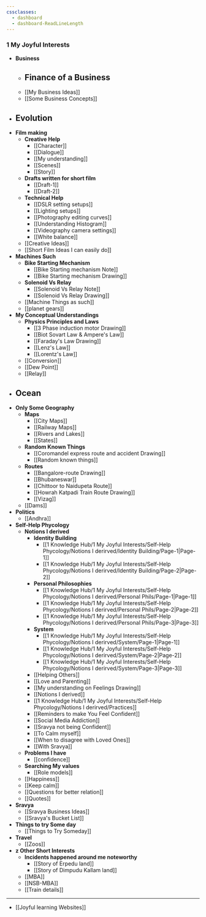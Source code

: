 ```yaml
---
cssclasses:
  - dashboard
  - dashboard-ReadLineLength
---
```

### 1 My Joyful Interests
- **Business**
	- **Finance of a Business**
		- 
	- [[My Business Ideas]]
	- [[Some Business Concepts]]
- **Evolution**
	- 
- **Film making**
	- **Creative Help**
		- [[Character]]
		- [[Dialogue]]
		- [[My understanding]]
		- [[Scenes]]
		- [[Story]]
	-  **Drafts written for short film**
		- [[Draft-1]]
		- [[Draft-2]]
	- **Technical Help**
		- [[DSLR setting setups]]
		- [[Lighting setups]]
		- [[Photography editing curves]]
		- [[Understanding Histogram]]
		- [[Videography camera settings]]
		- [[White balance]]
	- [[Creative Ideas]]
	- [[Short Film Ideas I can easily do]]
- **Machines Such**
	- **Bike Starting Mechanism**
		- [[Bike Starting mechanism Note]]
		- [[Bike Starting mechanism Drawing]]
	- **Solenoid Vs Relay**
		- [[Solenoid Vs Relay Note]]
		- [[Solenoid Vs Relay Drawing]]
	- [[Machine Things as such]]
	- [[planet gears]]
- **My Conceptual Understandings**
	- **Physics Principles and Laws**
		- [[3 Phase induction motor Drawing]]
		- [[Biot Sovart Law & Ampere's Law]]
		- [[Faraday's Law Drawing]]
		- [[Lenz's Law]]
		- [[Lorentz's Law]]
	- [[Conversion]]
	- [[Dew Point]]
	- [[Relay]]
- **Ocean**
	- 
- **Only Some Geography**
	- **Maps**
		- [[City Maps]]
		- [[Railway Maps]]
		- [[Rivers and Lakes]]
		- [[States]]
	- **Random Known Things**
		- [[Coromandel express route and accident Drawing]]
		- [[Random known things]]
	- **Routes**
		- [[Bangalore-route Drawing]]
		- [[Bhubaneswar]]
		- [[Chittoor to Naidupeta Route]]
		- [[Howrah Katpadi Train Route Drawing]]
		- [[Vizag]]
	- [[Dams]]
- **Politics**
	- [[Andhra]]
- **Self-Help Phycology**
	- **Notions I derived**
		- **Identity Building**
			- [[1 Knowledge Hub/1 My Joyful Interests/Self-Help Phycology/Notions I derirved/Identity Building/Page-1|Page-1]]
			- [[1 Knowledge Hub/1 My Joyful Interests/Self-Help Phycology/Notions I derirved/Identity Building/Page-2|Page-2]]
		- **Personal Philosophies**
			- [[1 Knowledge Hub/1 My Joyful Interests/Self-Help Phycology/Notions I derirved/Personal Phils/Page-1|Page-1]]
			- [[1 Knowledge Hub/1 My Joyful Interests/Self-Help Phycology/Notions I derirved/Personal Phils/Page-2|Page-2]]
			- [[1 Knowledge Hub/1 My Joyful Interests/Self-Help Phycology/Notions I derirved/Personal Phils/Page-3|Page-3]]
		- **System**
			- [[1 Knowledge Hub/1 My Joyful Interests/Self-Help Phycology/Notions I derirved/System/Page-1|Page-1]]
			- [[1 Knowledge Hub/1 My Joyful Interests/Self-Help Phycology/Notions I derirved/System/Page-2|Page-2]]
			- [[1 Knowledge Hub/1 My Joyful Interests/Self-Help Phycology/Notions I derirved/System/Page-3|Page-3]]
		- [[Helping Others]]
		- [[Love and Parenting]]
		- [[My understanding on Feelings Drawing]]
		- [[Notions I derived]]
		- [[1 Knowledge Hub/1 My Joyful Interests/Self-Help Phycology/Notions I derirved/Practices]]
		- [[Reminders to make You Feel Confident]]
		- [[Social Media Addiction]]
		- [[Sravya not being Confident]]
		- [[To Calm myself]]
		- [[When to disagree with Loved Ones]]
		- [[With Sravya]]
	- **Problems I have**
		- [[confidence]]
	- **Searching My values**
		- [[Role models]]
	- [[Happiness]]
	- [[Keep calm]]
	- [[Questions for better relation]]
	- [[Quotes]]
- **Sravya**
	-  [[Sravya Business Ideas]]
	- [[Sravya's Bucket List]]
- **Things to try Some day**
	- [[Things to Try Someday]]
- **Travel**
	- [[Zoos]]
- **z Other Short Interests**
	- **Incidents happened around me noteworthy**
		- [[Story of Erpedu land]]
		- [[Story of Dimpudu Kallam land]]
	- [[MBA]]
	- [[NSB-MBA]]
	- [[Train details]]
---
- [[Joyful learning Websites]]